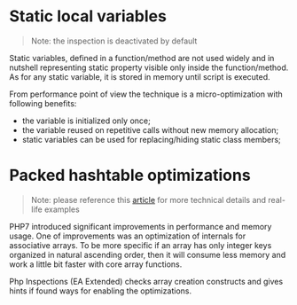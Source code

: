 # Static local variables

> Note: the inspection is deactivated by default

Static variables, defined in a function/method are not used widely and in nutshell representing static property visible 
only inside the function/method. As for any static variable, it is stored in memory until script is executed.

From performance point of view the technique is a micro-optimization with following benefits:
- the variable is initialized only once;
- the variable reused on repetitive calls without new memory allocation;
- static variables can be used for replacing/hiding static class members;

# Packed hashtable optimizations

> Note: please reference this [article](https://blog.blackfire.io/php-7-performance-improvements-packed-arrays.html) 
> for more technical details and real-life examples

PHP7 introduced significant improvements in performance and memory usage. One of improvements was an optimization of 
internals for associative arrays. To be more specific if an array has only integer keys organized in natural 
ascending order, then it will consume less memory and work a little bit faster with core array functions.

Php Inspections (EA Extended) checks array creation constructs and gives hints if found ways for enabling the 
optimizations.